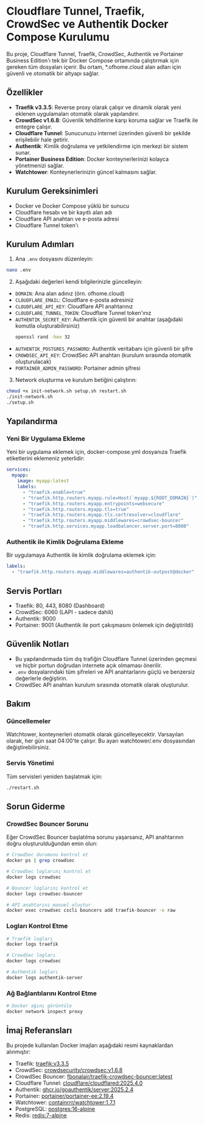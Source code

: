 # Cloudflare Tunnel, Traefik, CrowdSec ve Authentik Docker Compose Kurulumu

Bu proje, Cloudflare Tunnel, Traefik, CrowdSec, Authentik ve Portainer Business Edition'ı tek bir Docker Compose ortamında çalıştırmak için gereken tüm dosyaları içerir. Bu ortam, *.ofhome.cloud alan adları için güvenli ve otomatik bir altyapı sağlar.

## Özellikler

- **Traefik v3.3.5**: Reverse proxy olarak çalışır ve dinamik olarak yeni eklenen uygulamaları otomatik olarak yapılandırır.
- **CrowdSec v1.6.8**: Güvenlik tehditlerine karşı koruma sağlar ve Traefik ile entegre çalışır.
- **Cloudflare Tunnel**: Sunucunuzu internet üzerinden güvenli bir şekilde erişilebilir hale getirir.
- **Authentik**: Kimlik doğrulama ve yetkilendirme için merkezi bir sistem sunar.
- **Portainer Business Edition**: Docker konteynerlerinizi kolayca yönetmenizi sağlar.
- **Watchtower**: Konteynerlerinizin güncel kalmasını sağlar.

## Kurulum Gereksinimleri

- Docker ve Docker Compose yüklü bir sunucu
- Cloudflare hesabı ve bir kayıtlı alan adı
- Cloudflare API anahtarı ve e-posta adresi
- Cloudflare Tunnel token'ı

## Kurulum Adımları

1. Ana `.env` dosyasını düzenleyin:

```bash
nano .env
```

2. Aşağıdaki değerleri kendi bilgilerinizle güncelleyin:

- `DOMAIN`: Ana alan adınız (örn. ofhome.cloud)
- `CLOUDFLARE_EMAIL`: Cloudflare e-posta adresiniz
- `CLOUDFLARE_API_KEY`: Cloudflare API anahtarınız
- `CLOUDFLARE_TUNNEL_TOKEN`: Cloudflare Tunnel token'ınız
- `AUTHENTIK_SECRET_KEY`: Authentik için güvenli bir anahtar (aşağıdaki komutla oluşturabilirsiniz)
  ```bash
  openssl rand -hex 32
  ```
- `AUTHENTIK_POSTGRES_PASSWORD`: Authentik veritabanı için güvenli bir şifre
- `CROWDSEC_API_KEY`: CrowdSec API anahtarı (kurulum sırasında otomatik oluşturulacak)
- `PORTAINER_ADMIN_PASSWORD`: Portainer admin şifresi

3. Network oluşturma ve kurulum betiğini çalıştırın:

```bash
chmod +x init-network.sh setup.sh restart.sh
./init-network.sh
./setup.sh
```

## Yapılandırma

### Yeni Bir Uygulama Ekleme

Yeni bir uygulama eklemek için, docker-compose.yml dosyanıza Traefik etiketlerini eklemeniz yeterlidir:

```yaml
services:
  myapp:
    image: myapp:latest
    labels:
      - "traefik.enable=true"
      - "traefik.http.routers.myapp.rule=Host(`myapp.${ROOT_DOMAIN}`)"
      - "traefik.http.routers.myapp.entrypoints=websecure"
      - "traefik.http.routers.myapp.tls=true"
      - "traefik.http.routers.myapp.tls.certresolver=cloudflare"
      - "traefik.http.routers.myapp.middlewares=crowdsec-bouncer"
      - "traefik.http.services.myapp.loadbalancer.server.port=8080"
```

### Authentik ile Kimlik Doğrulama Ekleme

Bir uygulamaya Authentik ile kimlik doğrulama eklemek için:

```yaml
labels:
  - "traefik.http.routers.myapp.middlewares=authentik-outpost@docker"
```

## Servis Portları

- Traefik: 80, 443, 8080 (Dashboard)
- CrowdSec: 6060 (LAPI - sadece dahili)
- Authentik: 9000
- Portainer: 9001 (Authentik ile port çakışmasını önlemek için değiştirildi)

## Güvenlik Notları

- Bu yapılandırmada tüm dış trafiğin Cloudflare Tunnel üzerinden geçmesi ve hiçbir portun doğrudan internete açık olmaması önerilir.
- `.env` dosyalarındaki tüm şifreleri ve API anahtarlarını güçlü ve benzersiz değerlerle değiştirin.
- CrowdSec API anahtarı kurulum sırasında otomatik olarak oluşturulur.

## Bakım

### Güncellemeler

Watchtower, konteynerleri otomatik olarak güncelleyecektir. Varsayılan olarak, her gün saat 04:00'te çalışır. Bu ayarı watchtower/.env dosyasından değiştirebilirsiniz.

### Servis Yönetimi

Tüm servisleri yeniden başlatmak için:

```bash
./restart.sh
```

## Sorun Giderme

### CrowdSec Bouncer Sorunu

Eğer CrowdSec Bouncer başlatılma sorunu yaşarsanız, API anahtarının doğru oluşturulduğundan emin olun:

```bash
# CrowdSec durumunu kontrol et
docker ps | grep crowdsec

# CrowdSec loglarını kontrol et
docker logs crowdsec

# Bouncer loglarını kontrol et
docker logs crowdsec-bouncer

# API anahtarını manuel oluştur
docker exec crowdsec cscli bouncers add traefik-bouncer -o raw
```

### Logları Kontrol Etme

```bash
# Traefik logları
docker logs traefik

# CrowdSec logları
docker logs crowdsec

# Authentik logları
docker logs authentik-server
```

### Ağ Bağlantılarını Kontrol Etme

```bash
# Docker ağını görüntüle
docker network inspect proxy
```

## İmaj Referansları

Bu projede kullanılan Docker imajları aşağıdaki resmi kaynaklardan alınmıştır:

- Traefik: [traefik:v3.3.5](https://hub.docker.com/_/traefik)
- CrowdSec: [crowdsecurity/crowdsec:v1.6.8](https://hub.docker.com/r/crowdsecurity/crowdsec)
- CrowdSec Bouncer: [fbonalair/traefik-crowdsec-bouncer:latest](https://hub.docker.com/r/fbonalair/traefik-crowdsec-bouncer)
- Cloudflare Tunnel: [cloudflare/cloudflared:2025.4.0](https://hub.docker.com/r/cloudflare/cloudflared)
- Authentik: [ghcr.io/goauthentik/server:2025.2.4](https://github.com/goauthentik/authentik)
- Portainer: [portainer/portainer-ee:2.19.4](https://hub.docker.com/r/portainer/portainer-ee)
- Watchtower: [containrrr/watchtower:1.7.1](https://hub.docker.com/r/containrrr/watchtower)
- PostgreSQL: [postgres:16-alpine](https://hub.docker.com/_/postgres)
- Redis: [redis:7-alpine](https://hub.docker.com/_/redis)